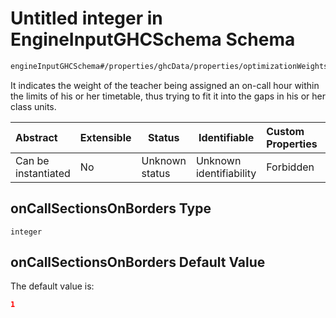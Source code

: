 # Untitled integer in EngineInputGHCSchema Schema

```txt
engineInputGHCSchema#/properties/ghcData/properties/optimizationWeights/properties/teachers/properties/onCallSectionsOnBorders
```

It indicates the weight of the teacher being assigned an on-call hour within the limits of his or her timetable, thus trying to fit it into the gaps in his or her class units.


| Abstract            | Extensible | Status         | Identifiable            | Custom Properties | Additional Properties | Access Restrictions | Defined In                                                         |
| :------------------ | ---------- | -------------- | ----------------------- | :---------------- | --------------------- | ------------------- | ------------------------------------------------------------------ |
| Can be instantiated | No         | Unknown status | Unknown identifiability | Forbidden         | Allowed               | none                | [ghc.schema.json\*](../out/ghc.schema.json "open original schema") |

## onCallSectionsOnBorders Type

`integer`

## onCallSectionsOnBorders Default Value

The default value is:

```json
1
```
